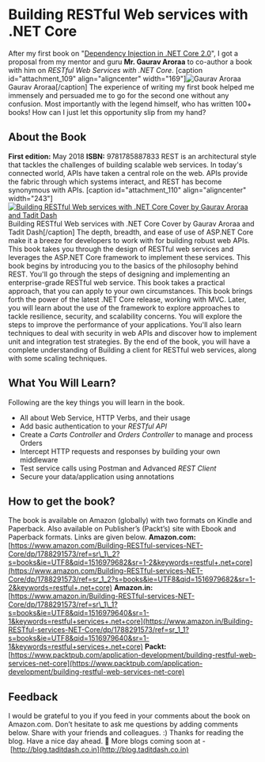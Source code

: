 # Building RESTful Web services with .NET Core

After my first book on "[Dependency Injection in .NET Core 2.0](http://bit.ly/DependencyInjectionHardCopy)", I got a proposal from my mentor and guru **Mr. Gaurav Aroraa** to co-author a book with him on _RESTful Web Services with .NET Core_. \[caption id="attachment\_109" align="aligncenter" width="169"\]![Gaurav Aroraa](http://blog.taditdash.co.in/wp-content/uploads/2018/06/Gaurav-Aroraa-169x300.jpeg) Gaurav Aroraa\[/caption\] The experience of writing my first book helped me immensely and persuaded me to go for the second one without any confusion. Most importantly with the legend himself, who has written 100+ books! How can I just let this opportunity slip from my hand?

## About the Book

**First edition:** May 2018 **ISBN:** 9781785887833 REST is an architectural style that tackles the challenges of building scalable web services. In today's connected world, APIs have taken a central role on the web. APIs provide the fabric through which systems interact, and REST has become synonymous with APIs. \[caption id="attachment\_110" align="aligncenter" width="243"\][![Building RESTful Web services with .NET Core Cover by Gaurav Aroraa and Tadit Dash](http://blog.taditdash.co.in/wp-content/uploads/2018/06/Building-RESTful-Web-services-with-.NET-Core-Cover-by-Gaurav-Aroraa-and-Tadit-Dash-243x300.png)](https://www.packtpub.com/application-development/building-restful-web-services-net-core) Building RESTful Web services with .NET Core Cover by Gaurav Aroraa and Tadit Dash\[/caption\] The depth, breadth, and ease of use of ASP.NET Core make it a breeze for developers to work with for building robust web APIs. This book takes you through the design of RESTful web services and leverages the ASP.NET Core framework to implement these services. This book begins by introducing you to the basics of the philosophy behind REST. You'll go through the steps of designing and implementing an enterprise-grade RESTful web service. This book takes a practical approach, that you can apply to your own circumstances. This book brings forth the power of the latest .NET Core release, working with MVC. Later, you will learn about the use of the framework to explore approaches to tackle resilience, security, and scalability concerns. You will explore the steps to improve the performance of your applications. You'll also learn techniques to deal with security in web APIs and discover how to implement unit and integration test strategies. By the end of the book, you will have a complete understanding of Building a client for RESTful web services, along with some scaling techniques.

## What You Will Learn?

Following are the key things you will learn in the book.

-   All about Web Service, HTTP Verbs, and their usage
-   Add basic authentication to your _RESTful API_
-   Create a _Carts Controller_ and _Orders Controller_ to manage and process Orders
-   Intercept HTTP requests and responses by building your own middleware
-   Test service calls using Postman and Advanced _REST Client_
-   Secure your data/application using annotations

## How to get the book?

The book is available on Amazon (globally) with two formats on Kindle and Paperback. Also available on Publisher’s (Packt’s) site with Ebook and Paperback formats. Links are given below. **Amazon.com:** [https://www.amazon.com/Building-RESTful-services-NET-Core/dp/1788291573/ref=sr\_1\_2?s=books&ie=UTF8&qid=1516979682&sr=1-2&keywords=restful+.net+core](https://www.amazon.com/Building-RESTful-services-NET-Core/dp/1788291573/ref=sr_1_2?s=books&ie=UTF8&qid=1516979682&sr=1-2&keywords=restful+.net+core) **Amazon.in:** [https://www.amazon.in/Building-RESTful-services-NET-Core/dp/1788291573/ref=sr\_1\_1?s=books&ie=UTF8&qid=1516979640&sr=1-1&keywords=restful+services+.net+core](https://www.amazon.in/Building-RESTful-services-NET-Core/dp/1788291573/ref=sr_1_1?s=books&ie=UTF8&qid=1516979640&sr=1-1&keywords=restful+services+.net+core) **Packt:** [https://www.packtpub.com/application-development/building-restful-web-services-net-core](https://www.packtpub.com/application-development/building-restful-web-services-net-core)

## Feedback

I would be grateful to you if you feed in your comments about the book on Amazon.com. Don’t hesitate to ask me questions by adding comments below. Share with your friends and colleagues. :) Thanks for reading the blog. Have a nice day ahead. 🙂 More blogs coming soon at - [http://blog.taditdash.co.in](http://blog.taditdash.co.in)